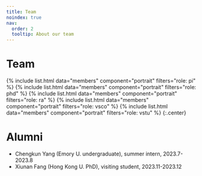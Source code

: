```yaml
---
title: Team
noindex: true
nav:
  order: 2
  tooltip: About our team
---
```


# <i class="fas fa-users"></i>Team

{%
  include list.html
  data="members"
  component="portrait"
  filters="role: pi"
%}
{%
  include list.html
  data="members"
  component="portrait"
  filters="role: phd"
%}
{%
  include list.html
  data="members"
  component="portrait"
  filters="role: ra"
%}
{%
  include list.html
  data="members"
  component="portrait"
  filters="role: vsco"
%}
{%
  include list.html
  data="members"
  component="portrait"
  filters="role: vstu"
%}
{:.center}

# <i class="fas fa-user-graduate"></i>Alumni

- Chengkun Yang (Emory U. undergraduate), summer intern, 2023.7-2023.8
- Xiunan Fang (Hong Kong U. PhD), visiting student, 2023.11-2023.12

